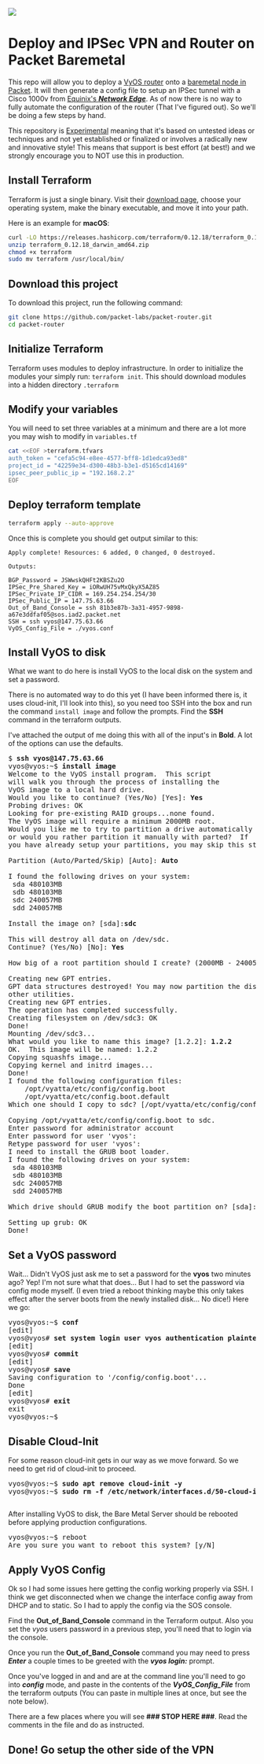 ![](https://img.shields.io/badge/Stability-Experimental-red.svg)

# Deploy and IPSec VPN and Router on Packet Baremetal

This repo will allow you to deploy a [VyOS router](https://www.vyos.io/products/#vyos-router) onto a [baremetal node in Packet](https://www.packet.com/cloud/). It will then generate a config file to setup an IPSec tunnel with a Cisco 1000v from [Equinix's ***Network Edge***](https://www.equinix.com/services/edge-services/network-edge/). As of now there is no way to fully automate the configuration of the router (That I've figured out). So we'll be doing a few steps by hand.

This repository is [Experimental](https://github.com/packethost/standards/blob/master/experimental-statement.md) meaning that it's based on untested ideas or techniques and not yet established or finalized or involves a radically new and innovative style! This means that support is best effort (at best!) and we strongly encourage you to NOT use this in production.

## Install Terraform

Terraform is just a single binary.  Visit their [download page](https://www.terraform.io/downloads.html), choose your operating system, make the binary executable, and move it into your path.

Here is an example for **macOS**:

```bash
curl -LO https://releases.hashicorp.com/terraform/0.12.18/terraform_0.12.18_darwin_amd64.zip
unzip terraform_0.12.18_darwin_amd64.zip
chmod +x terraform
sudo mv terraform /usr/local/bin/
```

## Download this project

To download this project, run the following command:

```bash
git clone https://github.com/packet-labs/packet-router.git
cd packet-router
```

## Initialize Terraform

Terraform uses modules to deploy infrastructure. In order to initialize the modules your simply run: `terraform init`. This should download modules into a hidden directory `.terraform`

## Modify your variables

You will need to set three variables at a minimum and there are a lot more you may wish to modify in `variables.tf`

```bash
cat <<EOF >terraform.tfvars
auth_token = "cefa5c94-e8ee-4577-bff8-1d1edca93ed8"
project_id = "42259e34-d300-48b3-b3e1-d5165cd14169"
ipsec_peer_public_ip = "192.168.2.2"
EOF
```

## Deploy terraform template

```bash
terraform apply --auto-approve
```

Once this is complete you should get output similar to this:

```console
Apply complete! Resources: 6 added, 0 changed, 0 destroyed.

Outputs:

BGP_Password = JSWwskQHFt2KBSZu2O
IPSec_Pre_Shared_Key = iORwUH75vMxQkyX5AZ85
IPSec_Private_IP_CIDR = 169.254.254.254/30
IPSec_Public_IP = 147.75.63.66
Out_of_Band_Console = ssh 81b3e87b-3a31-4957-9898-a67e3ddfaf05@sos.iad2.packet.net
SSH = ssh vyos@147.75.63.66
VyOS_Config_File = ./vyos.conf
```

## Install VyOS to disk

What we want to do here is install VyOS to the local disk on the system and set a password.

There is no automated way to do this yet (I have been informed there is, it uses cloud-init, I'll look into this), so you need too SSH into the box and run the command `install image` and follow the prompts. Find the **SSH** command in the terraform outputs.

I've attached the output of me doing this with all of the input's in **Bold**. A lot of the options can use the defaults.
<pre>
$ <b>ssh vyos@147.75.63.66</b>
vyos@vyos:~$ <b>install image</b>
Welcome to the VyOS install program.  This script
will walk you through the process of installing the
VyOS image to a local hard drive.
Would you like to continue? (Yes/No) [Yes]: <b>Yes</b>
Probing drives: OK
Looking for pre-existing RAID groups...none found.
The VyOS image will require a minimum 2000MB root.
Would you like me to try to partition a drive automatically
or would you rather partition it manually with parted?  If
you have already setup your partitions, you may skip this step

Partition (Auto/Parted/Skip) [Auto]: <b>Auto</b>

I found the following drives on your system:
 sda 480103MB
 sdb 480103MB
 sdc 240057MB
 sdd 240057MB

Install the image on? [sda]:<b>sdc</b>

This will destroy all data on /dev/sdc.
Continue? (Yes/No) [No]: <b>Yes</b>

How big of a root partition should I create? (2000MB - 240057MB) [240057]MB: <b>240057MB</b>

Creating new GPT entries.
GPT data structures destroyed! You may now partition the disk using fdisk or
other utilities.
Creating new GPT entries.
The operation has completed successfully.
Creating filesystem on /dev/sdc3: OK
Done!
Mounting /dev/sdc3...
What would you like to name this image? [1.2.2]: <b>1.2.2</b>
OK.  This image will be named: 1.2.2
Copying squashfs image...
Copying kernel and initrd images...
Done!
I found the following configuration files:
    /opt/vyatta/etc/config/config.boot
    /opt/vyatta/etc/config.boot.default
Which one should I copy to sdc? [/opt/vyatta/etc/config/config.boot]: <b>/opt/vyatta/etc/config/config.boot</b>

Copying /opt/vyatta/etc/config/config.boot to sdc.
Enter password for administrator account
Enter password for user 'vyos':
Retype password for user 'vyos':
I need to install the GRUB boot loader.
I found the following drives on your system:
 sda 480103MB
 sdb 480103MB
 sdc 240057MB
 sdd 240057MB

Which drive should GRUB modify the boot partition on? [sda]:<b>sdc</b>

Setting up grub: OK
Done!
</pre>

## Set a VyOS password

Wait... Didn't VyOS just ask me to set a password for the **vyos** two minutes ago? Yep! I'm not sure what that does... But I had to set the password via config mode myself. (I even tried a reboot thinking maybe this only takes effect after the server boots from the newly installed disk... No dice!) Here we go:
<pre>
vyos@vyos:~$ <b>conf</b>
[edit]
vyos@vyos# <b>set system login user vyos authentication plaintext-password '$3cur3P@$$w0rd!'</b>
[edit]
vyos@vyos# <b>commit</b>
[edit]
vyos@vyos# <b>save</b>
Saving configuration to '/config/config.boot'...
Done
[edit]
vyos@vyos# <b>exit</b>
exit
vyos@vyos:~$
</pre>

## Disable Cloud-Init

For some reason cloud-init gets in our way as we move forward. So we need to get rid of cloud-init to proceed.
<pre>
vyos@vyos:~$ <b>sudo apt remove cloud-init -y</b>
vyos@vyos:~$ <b>sudo rm -f /etc/network/interfaces.d/50-cloud-init.cfg</b>
</pre>

##
After installing VyOS to disk, the Bare Metal Server should be rebooted before applying production configurations.

<pre>
vyos@vyos:~$ reboot
Are you sure you want to reboot this system? [y/N]
</pre>

## Apply VyOS Config

Ok so I had some issues here getting the config working properly via SSH. I think we get disconnected when we change the interface config away from DHCP and to static. So I had to apply the config via the SOS console.

Find the **Out_of_Band_Console** command in the Terraform output. Also you set the *vyos* users password in a previous step, you'll need that to login via the console.

Once you run the **Out_of_Band_Console** command you may need to press ***Enter*** a couple times to be greeted with the ***vyos login:*** prompt.

Once you've logged in and and are at the command line you'll need to go into ***config*** mode, and paste in the contents of the ***VyOS_Config_File*** from the terraform outputs (You can paste in multiple lines at once, but see the note below).

There are a few places where you will see **### STOP HERE ###**. Read the comments in the file and do as instructed.

## Done! Go setup the other side of the VPN
